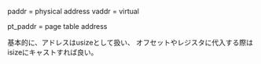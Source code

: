 paddr = physical address
vaddr = virtual

pt_paddr = page table address

基本的に、アドレスはusizeとして扱い、
オフセットやレジスタに代入する際はisizeにキャストすれば良い。